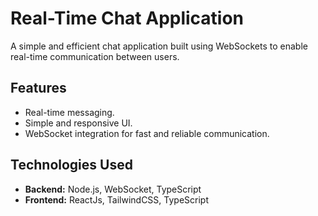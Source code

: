 # Real-Time Chat Application

A simple and efficient chat application built using WebSockets to enable real-time communication between users.

## Features
- Real-time messaging.
- Simple and responsive UI.
- WebSocket integration for fast and reliable communication.

## Technologies Used
- **Backend:** Node.js, WebSocket, TypeScript
- **Frontend:** ReactJs, TailwindCSS, TypeScript
